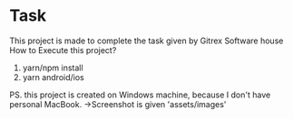 # Task
This project is made to complete the task given by Gitrex Software house
How to Execute this project?
1) yarn/npm install
2) yarn android/ios



PS. this project is created on Windows machine, because I don't have personal MacBook.
  ->Screenshot is given 'assets/images'
  
